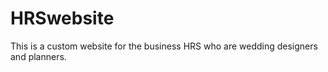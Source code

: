 # HRSwebsite
This is a custom website for the business HRS who are wedding designers and planners. 
